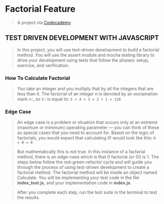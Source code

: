 # Factorial Feature

> A project via [Codecademy](https://www.codecademy.com)

## TEST DRIVEN DEVELOPMENT WITH JAVASCRIPT

> In this project, you will use test-driven development to build a factorial method. You will use the assert module and mocha testing library to drive your development using tests that follow the phases: setup, exercise, and verification.

### How To Calculate Factorial

> You take an integer and you multiply that by all the integers that are less than it. The factorial of an integer n is denoted by an exclamation mark `n!`, so `5!` is equal to: `5 × 4 × 3 × 2 × 1 = 120`

### Edge Case

> An edge case is a problem or situation that occurs only at an extreme (maximum or minimum) operating parameter — you can think of these as special cases that you need to account for. Based on the logic of factorials, you would expect that calculating 0! would look like this: `0 × 0 = 0`

> But mathematically this is not true. In this instance of a factorial method, there is an edge-case which is that 0 factorial (or 0!) is 1. The steps below follow the red-green-refactor cycle and will guide you through the process of using test-driven development to create a factorial method. The factorial method will be inside an object named Calculate. You will be implementing your test code in the file **index_test.js**, and your implementation code in **index.js**.

> After you complete each step, run the test suite in the terminal to test the results.
